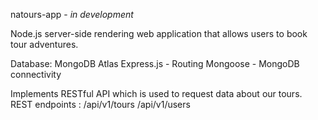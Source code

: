 natours-app - *in development*

Node.js server-side rendering web application that allows users to book tour adventures.

Database: MongoDB Atlas
Express.js - Routing
Mongoose - MongoDB connectivity

Implements RESTful API which is used to request data about our tours.
REST endpoints : /api/v1/tours
                 /api/v1/users

